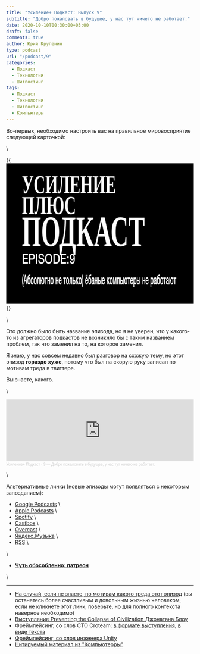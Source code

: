 ```yaml
---
title: "Усиление+ Подкаст: Выпуск 9"
subtitle: "Добро пожаловать в будущее, у нас тут ничего не работает."
date: 2020-10-10T00:30:00+03:00
draft: false
comments: true
author: Юрий Крупенин
type: podcast
url: "/podcast/9"
categories:
  - Подкаст
  - Технологии
  - Шитпостинг
tags:
  - Подкаст
  - Технологии
  - Шитпостинг
  - Компьютеры
---
```

Во-первых, необходимо настроить вас на правильное мировосприятие следующей карточкой:

\

{{<img src="images/title.jpg">}}

\

Это должно было быть название эпизода, но я не уверен, что у какого-то из агрегаторов подкастов не возникнло бы с таким названием проблем, так что заменил на то, на которое заменил.

Я знаю, у нас совсем недавно был разговор на схожую тему, но этот эпизод **гораздо хуже**, потому что был на скорую руку записан по мотивам треда в твиттере.

Вы знаете, какого.

\

<iframe width="100%" height="166" scrolling="no" frameborder="no" allow="autoplay" src="https://w.soundcloud.com/player/?url=https%3A//api.soundcloud.com/tracks/912821734&color=%23ff5500&auto_play=false&hide_related=false&show_comments=true&show_user=true&show_reposts=false&show_teaser=true"></iframe><div style="font-size: 10px; color: #cccccc;line-break: anywhere;word-break: normal;overflow: hidden;white-space: nowrap;text-overflow: ellipsis; font-family: Interstate,Lucida Grande,Lucida Sans Unicode,Lucida Sans,Garuda,Verdana,Tahoma,sans-serif;font-weight: 100;"><a href="https://soundcloud.com/usilenie_plus" title="Усиление+ Подкаст" target="_blank" style="color: #cccccc; text-decoration: none;">Усиление+ Подкаст</a> · <a href="https://soundcloud.com/usilenie_plus/9-dobro-pozhalovat-v-budushchee-u-nas-tut-nichego-ne-rabotaet" title="9 — Добро пожаловать в будущее, у нас тут ничего не работает." target="_blank" style="color: #cccccc; text-decoration: none;">9 — Добро пожаловать в будущее, у нас тут ничего не работает.</a></div>

\

Альтернативные линки (новые эпизоды могут появляться с некоторым запозданием):

* [Google Podcasts](https://podcasts.google.com/?feed=aHR0cDovL2ZlZWRzLnNvdW5kY2xvdWQuY29tL3VzZXJzL3NvdW5kY2xvdWQ6dXNlcnM6MjM0MzMyOTQvc291bmRzLnJzcw) \
* [Apple Podcasts](https://podcasts.apple.com/ru/podcast/%D1%83%D1%81%D0%B8%D0%BB%D0%B5%D0%BD%D0%B8%D0%B5-%D0%BF%D0%BE%D0%B4%D0%BA%D0%B0%D1%81%D1%82/id1487512789) \
* [Spotify](https://open.spotify.com/show/4dQbxnwJjsz4z9UdCVJR6H) \
* [Castbox](https://castbox.fm/channel/%D0%A3%D1%81%D0%B8%D0%BB%D0%B5%D0%BD%D0%B8%D0%B5%2B-%D0%9F%D0%BE%D0%B4%D0%BA%D0%B0%D1%81%D1%82-id2462850) \
* [Overcast](https://overcast.fm/itunes1487512789) \
* [Яндекс.Музыка](https://music.yandex.ru/album/9244822) \
* [RSS](https://anchor.fm/s/1079e220/podcast/rss) \

\

* [<b>Чуть обособленно: патреон</b>](https://patreon.com/yurikrupenin)

\

---

* [На случай, если не знаете, по мотивам какого треда этот эпизод](https://twitter.com/turbojedi/status/1316738481427808261) (вы останетесь более счастливым и довольным жизнью человеком, если не кликнете этот линк, поверьте, но для полного контекста наверное необходимо)
* [Выступление Preventing the Collapse of Civilization Джонатана Блоу](https://www.youtube.com/watch?v=pW-SOdj4Kkk)
* Фреймпейсинг, со слов CTO Croteam: [в формате выступления](https://www.youtube.com/watch?v=n0zT8YSSFzw), [в виде текста](https://medium.com/@alen.ladavac/the-elusive-frame-timing-168f899aec92)
* [Фреймпейсинг, со слов инженера Unity](https://blogs.unity3d.com/2020/10/01/fixing-time-deltatime-in-unity-2020-2-for-smoother-gameplay-what-did-it-take/)
* [Цитируемый материал из "Компьютерры"](https://old.computerra.ru/2003/491/202127/)


